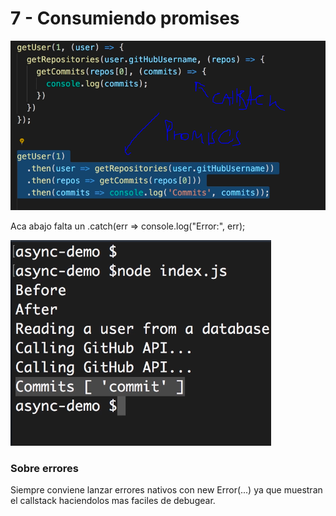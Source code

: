 # 7 - Consumiendo promises



![](../../../.gitbook/assets/imagen%20%28153%29.png)

Aca abajo falta un .catch\(err =&gt; console.log\("Error:", err\);

![](../../../.gitbook/assets/imagen%20%28236%29.png)

### Sobre errores

Siempre conviene lanzar errores nativos con new Error\(...\) ya que muestran el callstack haciendolos mas faciles de debugear.





